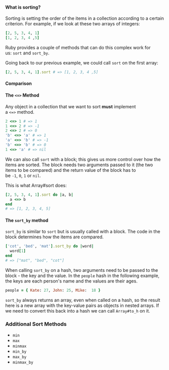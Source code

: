#### What is sorting?

Sorting is setting the order of the items in a collection according to a certain criterion. For example, if we look at these two arrays of integers:

```ruby
[2, 5, 3, 4, 1]
[1, 2, 3, 4 ,5]
```

Ruby provides a couple of methods that can do this complex work for us: `sort` and `sort_by`.

Going back to our previous example, we could call `sort` on the first array:

```ruby
[2, 5, 3, 4, 1].sort # => [1, 2, 3, 4 ,5]
```

#### Comparison
#### The `<=>` Method

Any object in a collection that we want to sort **must** implement a `<=>` method.
```ruby
2 <=> 1 # => 1
1 <=> 2 # => -1
2 <=> 2 # => 0
'b' <=> 'a' # => 1
'a' <=> 'b' # => -1
'b' <=> 'b' # => 0
1 <=> 'a' # => nil
```

We can also call `sort` with a block; this gives us more control over how the items are sorted. The block needs two arguments passed to it (the two items to be compared) and the return value of the block has to be `-1`, `0`, `1` or `nil`.

This is what Array#sort does:

```ruby
[2, 5, 3, 4, 1].sort do |a, b|
  a <=> b
end
# => [1, 2, 3, 4, 5]
```

#### The `sort_by` method

`sort_by` is similar to `sort` but is usually called with a block. The code in the block determines how the items are compared.

```ruby
['cot', 'bed', 'mat'].sort_by do |word|
  word[1]
end
# => ["mat", "bed", "cot"]
```

When calling `sort_by` on a hash, two arguments need to be passed to the block - the key and the value. In the `people` hash in the following example, the keys are each person's name and the values are their ages.

```ruby
people = { Kate: 27, John: 25, Mike:  18 }
```

`sort_by` always returns an array, even when called on a hash, so the result here is a new array with the key-value pairs as objects in nested arrays. If we need to convert this back into a hash we can call `Array#to_h` on it.

### Additional Sort Methods
- `min`
- `max`
- `minmax`
- `min_by`
- `max_by`
- `minmax_by`

